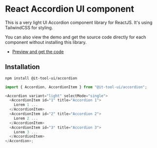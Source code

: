 # React Accordion UI component

This is a very light UI Accordion component library for ReactJS.
It's using TailwindCSS for styling.

You can also view the demo and get the source code directly for each component without installing this library.

- [Preview and get the code](https://it-tool.app/accordion)

## Installation

```sh
npm install @it-tool-ui/accordion
```

```js
import { Accordion, AccordionItem } from "@it-tool-ui/accordion";

<Accordion variant="light" selectMode="single">
  <AccordionItem id="1" title="Accordion 1">
    Lorem 1 ...
  </AccordionItem>
  <AccordionItem id="2" title="Accordion 2">
    Lorem 2 ...
  </AccordionItem>
  <AccordionItem id="3" title="Accordion 3">
    Lorem 3 ...
  </AccordionItem>
</Accordion>;
```
